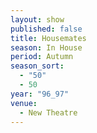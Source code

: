 ```yaml
---
layout: show
published: false
title: Housemates
season: In House
period: Autumn
season_sort: 
  - "50"
  - 50
year: "96_97"
venue: 
  - New Theatre
---
```



